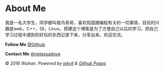 # About Me
我是一名大学生，同学都叫我鸟哥哥，喜欢捣鼓跟编程有关的一切事情，目前的兴趣是web，C++，Qt，Linux。搭建这个博客是为了方便自己以后的学习，把自己学习过程中遇到的好玩的东西记录下来，分享出来。欢迎交流。

**Follow Me** [@Github](https://github.com/netassa)

**Contact Me** <a href="mailto:netassadove@gmail.com">@netassadove</a>

*© 2016 Wuhan. Powered by [jekyll](http://jekyllrb.com) & [Github Pages](https://pages.github.com/)*
